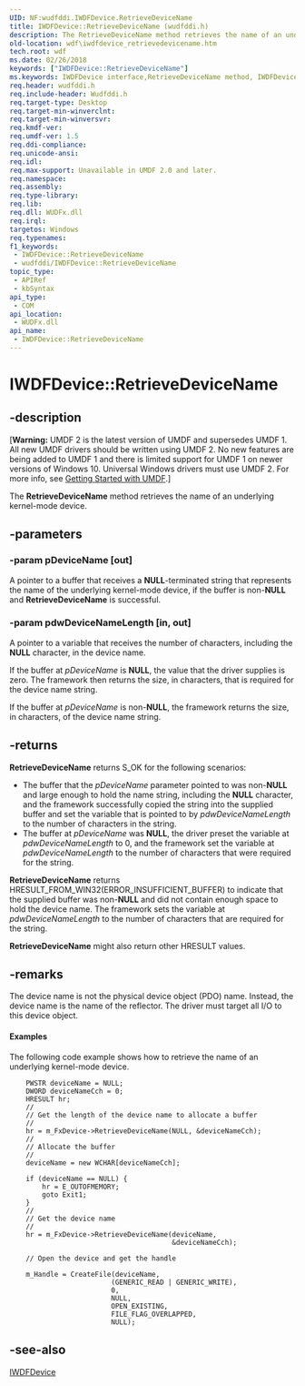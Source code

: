 ```yaml
---
UID: NF:wudfddi.IWDFDevice.RetrieveDeviceName
title: IWDFDevice::RetrieveDeviceName (wudfddi.h)
description: The RetrieveDeviceName method retrieves the name of an underlying kernel-mode device.
old-location: wdf\iwdfdevice_retrievedevicename.htm
tech.root: wdf
ms.date: 02/26/2018
keywords: ["IWDFDevice::RetrieveDeviceName"]
ms.keywords: IWDFDevice interface,RetrieveDeviceName method, IWDFDevice.RetrieveDeviceName, IWDFDevice::RetrieveDeviceName, RetrieveDeviceName, RetrieveDeviceName method, RetrieveDeviceName method,IWDFDevice interface, UMDFDeviceObjectRef_6d24ee3e-719a-4408-90ea-89cc9315b8cb.xml, umdf.iwdfdevice_retrievedevicename, wdf.iwdfdevice_retrievedevicename, wudfddi/IWDFDevice::RetrieveDeviceName
req.header: wudfddi.h
req.include-header: Wudfddi.h
req.target-type: Desktop
req.target-min-winverclnt: 
req.target-min-winversvr: 
req.kmdf-ver: 
req.umdf-ver: 1.5
req.ddi-compliance: 
req.unicode-ansi: 
req.idl: 
req.max-support: Unavailable in UMDF 2.0 and later.
req.namespace: 
req.assembly: 
req.type-library: 
req.lib: 
req.dll: WUDFx.dll
req.irql: 
targetos: Windows
req.typenames: 
f1_keywords:
 - IWDFDevice::RetrieveDeviceName
 - wudfddi/IWDFDevice::RetrieveDeviceName
topic_type:
 - APIRef
 - kbSyntax
api_type:
 - COM
api_location:
 - WUDFx.dll
api_name:
 - IWDFDevice::RetrieveDeviceName
---
```


# IWDFDevice::RetrieveDeviceName


## -description

<p class="CCE_Message">[<b>Warning:</b> UMDF 2 is the latest version of UMDF and supersedes UMDF 1.  All new UMDF drivers should be written using UMDF 2.  No new features are being added to UMDF 1 and there is limited support for UMDF 1 on newer versions of Windows 10.  Universal Windows drivers must use UMDF 2.  For more info, see <a href="/windows-hardware/drivers/wdf/getting-started-with-umdf-version-2">Getting Started with UMDF</a>.]

The <b>RetrieveDeviceName</b> method retrieves the name of an underlying kernel-mode device.

## -parameters

### -param pDeviceName [out]


A pointer to a buffer that receives a <b>NULL</b>-terminated string that represents the name of the underlying kernel-mode device, if the buffer is non-<b>NULL</b> and <b>RetrieveDeviceName</b> is successful.

### -param pdwDeviceNameLength [in, out]


A pointer to a variable that receives the number of characters, including the <b>NULL</b> character, in the device name.

If the buffer at <i>pDeviceName</i> is <b>NULL</b>, the value that the driver supplies is zero. The framework then returns the size, in characters, that is required for the device name string.

If the buffer at <i>pDeviceName</i> is non-<b>NULL</b>, the framework returns the size, in characters, of the device name string.

## -returns

<b>RetrieveDeviceName</b> returns S_OK for the following scenarios: 


<ul>
<li>The buffer that the <i>pDeviceName</i> parameter pointed to was non-<b>NULL</b> and large enough to hold the name string, including the <b>NULL</b> character, and the framework successfully copied the string into the supplied buffer and set the variable that is pointed to by <i>pdwDeviceNameLength</i> to the number of characters in the string.</li>
<li>The buffer at <i>pDeviceName</i> was <b>NULL</b>, the driver preset the variable at <i>pdwDeviceNameLength</i> to 0, and the framework set the variable at <i>pdwDeviceNameLength</i> to the number of characters that were required for the string.</li>
</ul>


<b>RetrieveDeviceName</b> returns HRESULT_FROM_WIN32(ERROR_INSUFFICIENT_BUFFER) to indicate that the supplied buffer was non-<b>NULL</b> and did not contain enough space to hold the device name. The framework sets the variable at <i>pdwDeviceNameLength</i> to the number of characters that are required for the string.

<b>RetrieveDeviceName</b> might also return other HRESULT values.

## -remarks

The device name is not the physical device object (PDO) name. Instead, the device name is the name of the reflector. The driver must target all I/O to this device object.


#### Examples

The following code example shows how to retrieve the name of an underlying kernel-mode device.


```
    PWSTR deviceName = NULL;
    DWORD deviceNameCch = 0;
    HRESULT hr;
    //
    // Get the length of the device name to allocate a buffer
    //
    hr = m_FxDevice->RetrieveDeviceName(NULL, &deviceNameCch);
    //
    // Allocate the buffer
    //
    deviceName = new WCHAR[deviceNameCch];

    if (deviceName == NULL) {
        hr = E_OUTOFMEMORY;
        goto Exit1;
    }
    //
    // Get the device name
    //
    hr = m_FxDevice->RetrieveDeviceName(deviceName,
                                        &deviceNameCch);

    // Open the device and get the handle

    m_Handle = CreateFile(deviceName, 
                         (GENERIC_READ | GENERIC_WRITE), 
                         0, 
                         NULL, 
                         OPEN_EXISTING, 
                         FILE_FLAG_OVERLAPPED, 
                         NULL);
```

## -see-also

<a href="/windows-hardware/drivers/ddi/wudfddi/nn-wudfddi-iwdfdevice">IWDFDevice</a>

